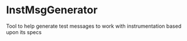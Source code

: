# InstMsgGenerator
Tool to help generate test messages to work with instrumentation based upon its specs

